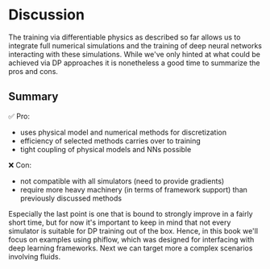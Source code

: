 Discussion
=======================

The training via differentiable physics as described so far allows us
to integrate full numerical simulations and the training of deep neural networks
interacting with these simulations. While we've only hinted at what could be
achieved via DP approaches it is nonetheless a good time to summarize the pros and cons.

## Summary

✅ Pro: 
- uses physical model and numerical methods for discretization
- efficiency of selected methods carries over to training
- tight coupling of physical models and NNs possible

❌ Con: 
- not compatible with all simulators (need to provide gradients)
- require more heavy machinery (in terms of framework support) than previously discussed methods

Especially the last point is one that is bound to strongly improve in a fairly short time, but for now it's important to keep in mind that not every simulator is suitable for DP training out of the box. Hence, in this book we'll focus on examples using phiflow, which was designed for interfacing with deep learning frameworks. Next we can target more a complex scenarios involving fluids.
